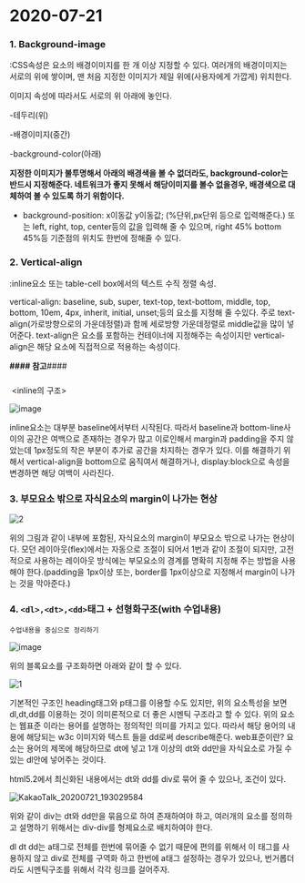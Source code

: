 # 2020-07-21

### 1. Background-image

:CSS속성은 요소의 배경이미지를 한 개 이상 지정할 수 있다. 여러개의 배경이미지는 서로의 위에 쌓이며, 맨 처음 지정한 이미지가 제일 위에(사용자에게 가깝게) 위치한다.

이미지 속성에 따라서도 서로의 위 아래에 놓인다.

-테두리(위)

-배경이미지(중간)

-background-color(아래)

**지정한 이미지가 불투명해서 아래의 배경색을 볼 수 없더라도, background-color는 반드시 지정해준다. 네트워크가 좋지 못해서 해당이미지를 볼수 없을경우, 배경색으로 대체하여 볼 수 있도록 하기 위함이다.**

* background-position: x이동값  y이동값; (%단위,px단위 등으로 입력해준다.) 또는 left, right, top, center등의 값을 입력해 줄 수 있으며, right 45% bottom 45%등 기준점의 위치도 한번에 정해줄 수 있다.



### 2. Vertical-align

:inline요소 또는 table-cell box에서의 텍스트 수직 정렬 속성.

vertical-align: baseline, sub, super, text-top, text-bottom, middle, top, bottom, 10em, 4px, inherit, initial, unset;등의 요소를 지정해 줄 수있다. 주로 text-align(가로방향으로의 가운데정렬)과 함께 세로방향 가운데정렬로 middle값을 많이 넣어준다.  text-align은 요소를 포함하는 컨테이너에 지정해주는 속성이지만 vertical-align은 해당 요소에 직접적으로 적용하는 속성이다.

**#### 참고**####



### 

​                                                            <inline의 구조>

![image](https://user-images.githubusercontent.com/51959017/88045660-d56efc00-cb89-11ea-8a48-caf5ccdf5135.png)

inline요소는 대부분 baseline에서부터 시작된다. 따라서 baseline과 bottom-line사이의 공간은 여백으로 존재하는 경우가 많고 이로인해서 margin과 padding을 주지 않았는데 1px정도의 작은 부분이 추가로 공간을 차지하는 경우가 있다. 이를 해결하기 위해서 vertical-align을 bottom으로 움직여서 해결하거나, display:block으로 속성을 변경하면 해당 여백이 사라진다.



### 3. 부모요소 밖으로 자식요소의 margin이 나가는 현상

![2](https://user-images.githubusercontent.com/51959017/88042973-bf603c00-cb87-11ea-87e1-7384e527fb28.jpg)

위의 그림과 같이 내부에 포함된, 자식요소의 margin이 부모요소 밖으로 나가는 현상이다. 모던 레이아웃(flex)에서는 자동으로 조절이 되어서 1번과 같이 조절이 되지만, 고전적으로 사용하는 레이아웃 방식에는 부모요소의 경계를 명확히 지정해 주는 방법을 사용해야 한다.(padding을 1px이상 또는, border를 1px이상으로 지정해서 margin이 나가는 것을 막아준다.)

### 4. `<dl>,<dt>,<dd>`태그 + 선형화구조(with 수업내용)

`수업내용을 중심으로 정리하기`

![image](https://user-images.githubusercontent.com/51959017/88043291-3a295700-cb88-11ea-8994-52865f1b504e.png)

위의 블록요소를 구조화하면 아래와 같이 할 수 있다.

![1](https://user-images.githubusercontent.com/51959017/88042967-be2f0f00-cb87-11ea-82d7-0d8b178ad30b.jpg)

기본적인 구조인 heading태그와 p태그를 이용할 수도 있지만, 위의 요소특성을 보면 dl,dt,dd를 이용하는 것이 의미론적으로 더 좋은 시멘틱 구조라고 할 수 있다. 위의 요소는 웹표준 이라는 용어를 설명하는 정의적인 의미를 가지고 있다. 따라서 해당 용어의 내용에 해당되는 w3c 이미지와 텍스트 들을 dd로써 describe해준다. web표준이란? 요소는 용어의 제목에 해당하므로 dt에 넣고 1개 이상의 dt와 dd만을 자식요소로 가질 수 있는 dl안에 넣어주는 것이다.

html5.2에서 최신화된 내용에서는 dt와 dd를 div로 묶어 줄 수 있으나, 조건이 있다.

![KakaoTalk_20200721_193029584](https://user-images.githubusercontent.com/51959017/88044367-00a51b80-cb89-11ea-8103-2ab3a3e0c8cf.jpg)

위와 같이 div는 dt와 dd만을 묶음으로 하여 존재하여야 하고, 여러개의 요소를 정의하고 설명하기 위해서는 div-div를 형제요소로 배치하여야 한다.

dl dt dd는 a태그로 전체를 한번에 묶어줄 수 없기 때문에 편의를 위해서 이 태그를 사용하지 않고 div로 전체를 구역화 하고 한번에 a태그 설정하는 경우가 있으나, 번거롭더라도 시멘틱구조를 위해서 각각 링크를 걸어주자.